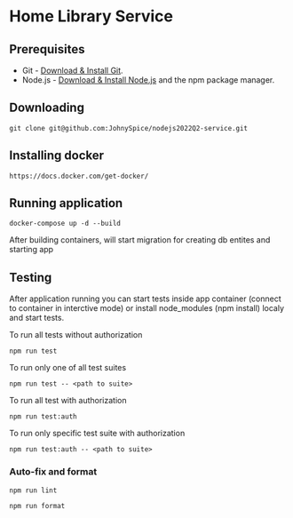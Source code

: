 # Home Library Service

## Prerequisites

- Git - [Download & Install Git](https://git-scm.com/downloads).
- Node.js - [Download & Install Node.js](https://nodejs.org/en/download/) and the npm package manager.

## Downloading

```
git clone git@github.com:JohnySpice/nodejs2022Q2-service.git
```

## Installing docker
```
https://docs.docker.com/get-docker/
```
## Running application

```
docker-compose up -d --build
```

After building containers, will start migration for creating db entites and starting app

## Testing

After application running you can start tests inside app container (connect to container in interctive mode) or install node_modules (npm install) localy and start tests.

To run all tests without authorization

```
npm run test
```

To run only one of all test suites

```
npm run test -- <path to suite>
```

To run all test with authorization

```
npm run test:auth
```

To run only specific test suite with authorization

```
npm run test:auth -- <path to suite>
```

### Auto-fix and format

```
npm run lint
```

```
npm run format
```
